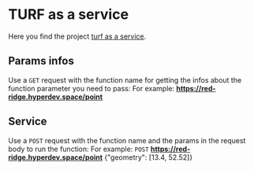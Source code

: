 # TURF as a service

Here you find the project [turf as a service](https://red-ridge.hyperdev.space/).

## Params infos

Use a `GET` request with the function name for getting the infos about the function parameter you need to pass:
For example: **https://red-ridge.hyperdev.space/point**

## Service

Use a `POST` request with the function name and the params in the request body to run the function:
For example: `POST` **https://red-ridge.hyperdev.space/point** {"geometry": [13.4, 52.52]}
